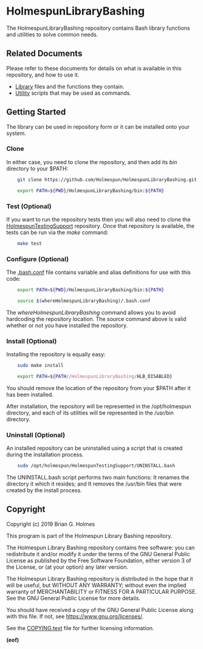 # HolmespunLibraryBashing

The HolmespunLibraryBashing repository contains Bash library functions and utilities to solve common needs.

## Related Documents

Please refer to these documents for details on what is available in this repository, and how to use it.

* [Library](Documen/Library.md) files and the functions they contain.
* [Utility](Documen/Utility.md) scripts that may be used as commands.


## Getting Started

The library can be used in repository form or it can be installed onto your system.

### Clone
In either case, you need to clone the repository, and then add its *bin* directory to your $PATH:

``` bash
	git clone https://github.com/Holmespun/HolmespunLibraryBashing.git

	export PATH=${PWD}/HolmespunLibraryBashing/bin:${PATH}
```

### Test (Optional)

If you want to run the repository tests then you will also need to clone the
[HolmespunTestingSupport](https://github.com/Holmespun/HolmespunTestingSupport/) repository.
Once that repository is available, the tests can be run via the *make* command:

``` bash
	make test
```

### Configure (Optional)

The [.bash.conf](.bash.conf) file contains variable and alias definitions for use with this code:

``` bash
	export PATH=${PWD}/HolmespunLibraryBashing/bin:${PATH}

	source $(whereHolmespunLibraryBashing)/.bash.conf
```

The *whereHolmespunLibraryBashing* command allows you to avoid hardcoding the repository location.
The source command above is valid whether or not you have installed the repository.

### Install (Optional)

Installing the repository is equally easy:

``` bash
	sudo make install

	export PATH=${PATH//HolmespunLibraryBashing/HLB_DISABLED}
```

You should remove the location of the repository from your $PATH after it has been installed.

After installation, the repository will be represented in the /opt/holmespun directory,
and each of its utilities will be represented in the /usr/bin directory.

### Uninstall (Optional)

An installed repository can be uninstalled using a script that is created during the installation process.

``` bash
	sudo /opt/holmespun/HolmespunTestingSupport/UNINSTALL.bash
```

The UNINSTALL.bash script performs two main functions:
It renames the directory it which it resides; and
It removes the /usr/bin files that were created by the install process.

## Copyright

Copyright (c) 2019 Brian G. Holmes

This program is part of the Holmespun Library Bashing repository.

The Holmespun Library Bashing repository contains free software: you can redistribute it and/or modify it under
the terms of the GNU General Public License as published by the Free Software Foundation, either version 3 of
the License, or (at your option) any later version.

The Holmespun Library Bashing repository is distributed in the hope that it will be useful, but WITHOUT ANY
WARRANTY; without even the implied warranty of MERCHANTABILITY or FITNESS FOR A PARTICULAR PURPOSE. See the GNU
General Public License for more details.

You should have received a copy of the GNU General Public License along with this file.
If not, see [<https://www.gnu.org/licenses/>](<https://www.gnu.org/licenses/>).

See the [COPYING.text](COPYING.text) file for further licensing information.

**(eof)**

